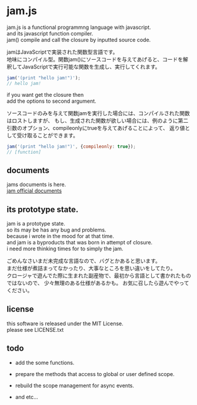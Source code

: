 
# jam.js

jam.js is a functional programmng language with javascript.  
and its javascript function compiler.  
jam() compile and call the closure by inputted source code.  

jamはJavaScriptで実装された関数型言語です。  
地味にコンパイル型。関数jam()にソースコードを与えてあげると、コードを解釈してJavaScriptで実行可能な関数を生成し、実行してくれます。  

```javascript
jam('(print "hello jam!")');
// hello jam!
```

if you want get the closure then  
add the options to second argument.  

ソースコードのみを与えて関数jamを実行した場合には、コンパイルされた関数はロストしますが、
もし、生成された関数が欲しい場合には、例のように第二引数のオプション、compileonlyにtrueを与えてあげることによって、
返り値として受け取ることができます。

```javascript
jam('(print "hello jam!")', {compileonly: true});
// [function]
```

## documents

jams documents is here.  
[jam official documents](https://github.com/tikubonn/jam.js/wiki)  

## its prototype state.

jam is a prototype state.  
so its may be has any bug and problems.  
because i wrote in the mood for at that time.  
and jam is a byproducts that was born in attempt of closure.  
i need more thinking times for to simply the jam.  

ごめんなさいまだ未完成な言語なので、バグとかあると思います。  
まだ仕様が煮詰まってなかったり、大事なところを思い違いをしてたり。  
クロージャで遊んでた際に生まれた副産物で、最初から言語として書かれたものではないので、
少々無理のある仕様があるかも。
お気に召したら遊んでやってください。  

## license

this software is released under the MIT License.  
please see LICENSE.txt  

## todo

* add the some functions.

* prepare the methods that access to global or user defined scope.

* rebuild the scope management for async events.

* and etc...

